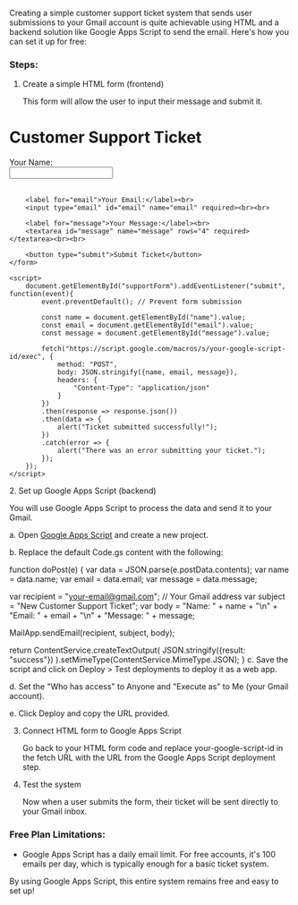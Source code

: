 Creating a simple customer support ticket system that sends user submissions to your Gmail account is quite achievable using HTML and a backend solution like Google Apps Script to send the email. Here's how you can set it up for free:

### Steps:

1. Create a simple HTML form (frontend)

   This form will allow the user to input their message and submit it.

<!DOCTYPE html>
<html lang="en">
<head>
    <meta charset="UTF-8">
    <meta name="viewport" content="width=device-width, initial-scale=1.0">
    <title>Customer Support Ticket</title>
</head>
<body>
    <h1>Customer Support Ticket</h1>
    <form id="supportForm">
        <label for="name">Your Name:</label><br>
        <input type="text" id="name" name="name" required><br><br>
        
        <label for="email">Your Email:</label><br>
        <input type="email" id="email" name="email" required><br><br>
        
        <label for="message">Your Message:</label><br>
        <textarea id="message" name="message" rows="4" required></textarea><br><br>
        
        <button type="submit">Submit Ticket</button>
    </form>

    <script>
        document.getElementById("supportForm").addEventListener("submit", function(event){
            event.preventDefault(); // Prevent form submission

            const name = document.getElementById("name").value;
            const email = document.getElementById("email").value;
            const message = document.getElementById("message").value;

            fetch("https://script.google.com/macros/s/your-google-script-id/exec", {
                method: "POST",
                body: JSON.stringify({name, email, message}),
                headers: {
                    "Content-Type": "application/json"
                }
            })
            .then(response => response.json())
            .then(data => {
                alert("Ticket submitted successfully!");
            })
            .catch(error => {
                alert("There was an error submitting your ticket.");
            });
        });
    </script>
</body>
</html>
2. Set up Google Apps Script (backend)

   You will use Google Apps Script to process the data and send it to your Gmail.

   a. Open [Google Apps Script](https://script.google.com) and create a new project.
   
   b. Replace the default Code.gs content with the following:

function doPost(e) {
  var data = JSON.parse(e.postData.contents);
  var name = data.name;
  var email = data.email;
  var message = data.message;

  var recipient = "your-email@gmail.com"; // Your Gmail address
  var subject = "New Customer Support Ticket";
  var body = "Name: " + name + "\n" +
             "Email: " + email + "\n" +
             "Message: " + message;

  MailApp.sendEmail(recipient, subject, body);

  return ContentService.createTextOutput(
    JSON.stringify({result: "success"})
  ).setMimeType(ContentService.MimeType.JSON);
}
   c. Save the script and click on Deploy > Test deployments to deploy it as a web app.

   d. Set the "Who has access" to Anyone and "Execute as" to Me (your Gmail account).

   e. Click Deploy and copy the URL provided.

3. Connect HTML form to Google Apps Script

   Go back to your HTML form code and replace your-google-script-id in the fetch URL with the URL from the Google Apps Script deployment step.

4. Test the system

   Now when a user submits the form, their ticket will be sent directly to your Gmail inbox.

### Free Plan Limitations:
- Google Apps Script has a daily email limit. For free accounts, it's 100 emails per day, which is typically enough for a basic ticket system.
  
By using Google Apps Script, this entire system remains free and easy to set up!